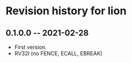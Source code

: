 # Revision history for lion

## 0.1.0.0 -- 2021-02-28

* First version.
* RV32I (no FENCE, ECALL, EBREAK)
